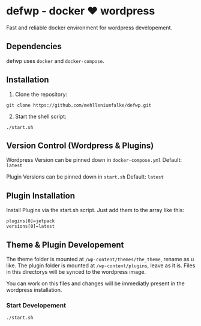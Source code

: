 # defwp - docker :heart: wordpress
Fast and reliable docker environment for wordpress developement.


## Dependencies
defwp uses `docker` and `docker-compose`.


## Installation
1. Clone the repository:
```
git clone https://github.com/mehlleniumfalke/defwp.git
```

2. Start the shell script:
```
./start.sh
```


## Version Control (Wordpress & Plugins)
Wordpress Version can be pinned down in `docker-compose.yml`
Default: `latest`

Plugin Versions can be pinned down in `start.sh`
Default: `latest`


## Plugin Installation
Install Plugins via the start.sh script. Just add them to the array like this:
```
plugins[0]=jetpack
versions[0]=latest
```


## Theme & Plugin Developement

The theme folder is mounted at `/wp-content/themes/the_theme`, rename as u like.
The plugin folder is mounted at `/wp-content/plugins`, leave as it is.
Files in this directorys will be synced to the wordpress image. 

You can work on this files and changes will be immediatly present in the wordpress installation.


### Start Developement
```
./start.sh
```
